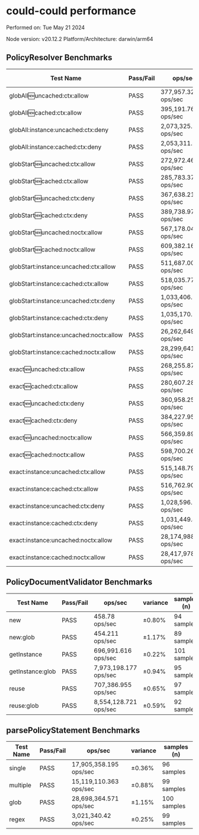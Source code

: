 # could-could performance

Performed on: Tue May 21 2024

Node version: v20.12.2
Platform/Architecture: darwin/arm64

## PolicyResolver Benchmarks

| Test Name | Pass/Fail | ops/sec | variance | samples (n) |
| --------- | --------- | ------- | -------- | ----------- |
| globAll:new:uncached:ctx:allow | PASS | 377,957.322 ops/sec | ±0.21% | 95 samples |
| globAll:new:cached:ctx:allow | PASS | 395,191.764 ops/sec | ±0.19% | 96 samples |
| globAll:instance:uncached:ctx:deny | PASS | 2,073,325.264 ops/sec | ±0.18% | 100 samples |
| globAll:instance:cached:ctx:deny | PASS | 2,053,311.602 ops/sec | ±0.15% | 99 samples |
| globStart:new:uncached:ctx:allow | PASS | 272,972.469 ops/sec | ±0.12% | 100 samples |
| globStart:new:cached:ctx:allow | PASS | 285,783.376 ops/sec | ±0.20% | 102 samples |
| globStart:new:uncached:ctx:deny | PASS | 367,638.211 ops/sec | ±0.14% | 100 samples |
| globStart:new:cached:ctx:deny | PASS | 389,738.979 ops/sec | ±0.23% | 96 samples |
| globStart:new:uncached:noctx:allow | PASS | 567,178.046 ops/sec | ±0.65% | 93 samples |
| globStart:new:cached:noctx:allow | PASS | 609,382.161 ops/sec | ±0.51% | 96 samples |
| globStart:instance:uncached:ctx:allow | PASS | 511,687.007 ops/sec | ±0.50% | 100 samples |
| globStart:instance:cached:ctx:allow | PASS | 518,035.77 ops/sec | ±0.23% | 94 samples |
| globStart:instance:uncached:ctx:deny | PASS | 1,033,406.199 ops/sec | ±0.29% | 93 samples |
| globStart:instance:cached:ctx:deny | PASS | 1,035,170.917 ops/sec | ±0.21% | 101 samples |
| globStart:instance:uncached:noctx:allow | PASS | 26,262,649.789 ops/sec | ±0.30% | 98 samples |
| globStart:instance:cached:noctx:allow | PASS | 28,299,641.361 ops/sec | ±0.58% | 99 samples |
| exact:new:uncached:ctx:allow | PASS | 268,255.879 ops/sec | ±0.21% | 98 samples |
| exact:new:cached:ctx:allow | PASS | 280,607.282 ops/sec | ±0.40% | 95 samples |
| exact:new:uncached:ctx:deny | PASS | 360,958.252 ops/sec | ±0.22% | 101 samples |
| exact:new:cached:ctx:deny | PASS | 384,227.956 ops/sec | ±0.18% | 98 samples |
| exact:new:uncached:noctx:allow | PASS | 566,359.893 ops/sec | ±0.43% | 97 samples |
| exact:new:cached:noctx:allow | PASS | 598,700.269 ops/sec | ±0.54% | 95 samples |
| exact:instance:uncached:ctx:allow | PASS | 515,148.794 ops/sec | ±0.36% | 100 samples |
| exact:instance:cached:ctx:allow | PASS | 516,762.903 ops/sec | ±0.35% | 98 samples |
| exact:instance:uncached:ctx:deny | PASS | 1,028,596.301 ops/sec | ±0.21% | 96 samples |
| exact:instance:cached:ctx:deny | PASS | 1,031,449.444 ops/sec | ±0.25% | 99 samples |
| exact:instance:uncached:noctx:allow | PASS | 28,174,988.938 ops/sec | ±0.89% | 95 samples |
| exact:instance:cached:noctx:allow | PASS | 28,417,978.32 ops/sec | ±0.22% | 98 samples |

## PolicyDocumentValidator Benchmarks

| Test Name | Pass/Fail | ops/sec | variance | samples (n) |
| --------- | --------- | ------- | -------- | ----------- |
| new | PASS | 458.78 ops/sec | ±0.80% | 94 samples |
| new:glob | PASS | 454.211 ops/sec | ±1.17% | 89 samples |
| getInstance | PASS | 696,991.616 ops/sec | ±0.22% | 101 samples |
| getInstance:glob | PASS | 7,973,198.177 ops/sec | ±0.94% | 95 samples |
| reuse | PASS | 707,386.955 ops/sec | ±0.65% | 97 samples |
| reuse:glob | PASS | 8,554,128.721 ops/sec | ±0.59% | 92 samples |

## parsePolicyStatement Benchmarks

| Test Name | Pass/Fail | ops/sec | variance | samples (n) |
| --------- | --------- | ------- | -------- | ----------- |
| single | PASS | 17,905,358.195 ops/sec | ±0.36% | 96 samples |
| multiple | PASS | 15,119,110.363 ops/sec | ±0.88% | 99 samples |
| glob | PASS | 28,698,364.571 ops/sec | ±1.15% | 100 samples |
| regex | PASS | 3,021,340.42 ops/sec | ±0.25% | 99 samples |
